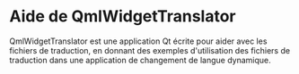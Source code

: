 # Aide de QmlWidgetTranslator

QmlWidgetTranslator est une application Qt écrite pour aider avec les fichiers de traduction,
en donnant des exemples d'utilisation des fichiers de traduction dans une application de changement de langue dynamique.